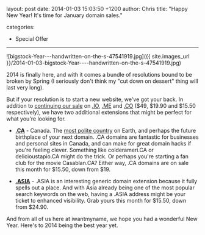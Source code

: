 layout: post
date: 2014-01-03 15:03:50 +1200
author: Chris
title: "Happy New Year! It's time for January domain sales."

categories:
  - Special Offer

---

![bigstock-Year---handwritten-on-the-s-47541919.jpg]({{ site.images_url }}/2014-01-03-bigstock-Year----handwritten-on-the-s-47541919.jpg)

<!-- excerpt -->

2014 is finally here, and with it comes a bundle of resolutions bound to be broken by Spring (I seriously don't think my "cut down on dessert" thing will last very long).

But if your resolution is to start a new website, we've got your back. In addition to [continuing our sale](https://iwantmyname.com/domains/special-offer) on [.IO](https://iwantmyname.com/domains/io-domain-name-registration-for-british-indian-ocean-territory), [.ME](https://iwantmyname.com/domains/me-montenegrean-domain-name-registration-for-montenegro) and [.CO](https://iwantmyname.com/domains/co-colombian-domain-name-registration-for-colombia) ($49, $19.90 and $15.50 respectively), we have two additional extensions that might be perfect for what you're looking for.

<!-- /excerpt -->

+ **[.CA](https://iwantmyname.com/domains/ca-canadian-domain-name-registration-for-canada)** - Canada. The [most polite country](http://www.canadafreepress.com/index.php/article/25958) on Earth, and perhaps the future birthplace of your next domain. .CA domains are fantastic for businesses and personal sites in Canada, and can make for great domain hacks if you're feeling clever. Something like colderameri.CA or delicioustapio.CA might do the trick. Or perhaps you're starting a fan club for the movie Casablan.CA? Either way, .CA domains are on sale this month for $15.50, down from $19.

+ **[.ASIA](https://iwantmyname.com/domains/asia-domain-name-registration-for-asia)** - .ASIA is an interesting generic domain extension because it fully spells out a place. And with Asia already being one of the most popular search keywords on the web, having a .ASIA address might be your ticket to enhanced visibility. Grab yours this month for $15.50, down from $24.90.

And from all of us here at iwantmyname, we hope you had a wonderful New Year. Here's to 2014 being the best year yet.
